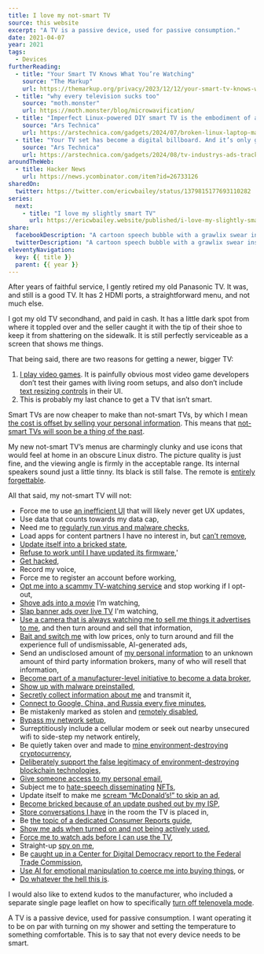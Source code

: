 ```yaml
---
title: I love my not-smart TV
source: this website
excerpt: "A TV is a passive device, used for passive consumption."
date: 2021-04-07
year: 2021
tags:
  - Devices
furtherReading:
  - title: "Your Smart TV Knows What You’re Watching"
    source: "The Markup"
    url: https://themarkup.org/privacy/2023/12/12/your-smart-tv-knows-what-youre-watching
  - title: "why every television sucks too"
    source: "moth.monster"
    url: https://moth.monster/blog/microwavification/
  - title: "Imperfect Linux-powered DIY smart TV is the embodiment of ad fatigue"
    source: "Ars Technica"
    url: https://arstechnica.com/gadgets/2024/07/broken-linux-laptop-makes-for-a-fine-smart-tv-alternative/
  - title: "Your TV set has become a digital billboard. And it’s only getting worse."
    source: "Ars Technica"
    url: https://arstechnica.com/gadgets/2024/08/tv-industrys-ads-tracking-obsession-is-turning-your-living-room-into-a-store/
aroundTheWeb:
  - title: Hacker News
    url: https://news.ycombinator.com/item?id=26733126
sharedOn:
  twitter: https://twitter.com/ericwbailey/status/1379815177693110282
series:
  next:
    - title: "I love my slightly smart TV"
      url: https://ericwbailey.website/published/i-love-my-slightly-smart-tiny-tv/
share:
  facebookDescription: "A cartoon speech bubble with a grawlix swear inside it."
  twitterDescription: "A cartoon speech bubble with a grawlix swear inside it."
eleventyNavigation:
  key: {{ title }}
  parent: {{ year }}
---
```


After years of faithful service, I gently retired my old Panasonic TV. It was, and still is a good TV. It has 2 HDMI ports, a straightforward menu, and not much else.

I got my old TV secondhand, and paid in cash. It has a little dark spot from where it toppled over and the seller caught it with the tip of their shoe to keep it from shattering on the sidewalk. It is still perfectly serviceable as a screen that shows me things.

That being said, there are two reasons for getting a newer, bigger TV:

1. [I play video games](https://twitter.com/ericwbailey/status/1338300226612961283). It is painfully obvious most video game developers don’t test their games with living room setups, and also don’t include [text resizing controls](https://www.gamasutra.com/view/news/367615/Legible_font_still_one_of_the_biggest_accessibility_issues_in_games.php) in their UI.
2. This is probably my last chance to get a TV that isn’t smart.

Smart TVs are now cheaper to make than not-smart TVs, by which I mean [the cost is offset by selling your personal information](https://www.mentalfloss.com/article/581286/smart-tvs-are-cheap-because-they-sell-your-data). This means that [not-smart TVs will soon be a thing of the past](https://arstechnica.com/gadgets/2021/05/vizio-tv-buyers-are-becoming-the-product-vizio-sells-not-just-its-customers/).

My new not-smart TV’s menus are charmingly clunky and use icons that would feel at home in an obscure Linux distro. The picture quality is just fine, and the viewing angle is firmly in the acceptable range. Its internal speakers sound just a little tinny. Its black is still false. The remote is [entirely forgettable](https://twitter.com/jaredsinclair/status/674286887289294848).

All that said, my not-smart TV will not:

- Force me to use [an inefficient UI](https://www.inputmag.com/features/why-do-so-many-smart-tv-interfaces-still-suck-lg-samsung) that will likely never get UX updates,
- Use data that counts towards my data cap,
- Need me to [regularly run virus and malware checks](https://www.samsung.com/us/support/answer/ANS00077524/),
- Load apps for content partners I have no interest in, but [can’t remove](https://twitter.com/SamsungUK/status/1453432765656059907),
- [Update itself into a bricked state](https://www.zdnet.com/article/samsungs-bad-software-update-bricks-smart-tvs/),
- [Refuse to work until I have updated its firmware](https://twitter.com/isislovecruft/status/1487947074901463040),'
- [Get hacked](https://arstechnica.com/security/2024/04/patches-released-for-as-many-as-91000-hackable-lg-tvs-exposed-to-the-internet/),
- Record my voice,
- Force me to register an account before working,
- [Opt me into a scammy TV-watching service](https://medium.com/@amandam_95165/what-you-dont-know-about-hp-instant-ink-until-it-s-too-late-fb730e752ab4) and stop working if I opt-out,
- [Shove ads into a movie](https://arstechnica.com/gadgets/2015/02/samsung-smart-tvs-inserting-ads-into-third-party-apps/) I’m watching,
- [Slap banner ads over live TV](https://arstechnica.com/gadgets/2022/01/some-roku-smart-tvs-are-now-showing-banner-ads-over-live-tv/) I'm watching,
- [Use a camera that is always watching me to sell me things it advertises to me](https://arstechnica.com/gadgets/2023/12/upcoming-wireless-tvs-sell-users-on-screen-products-when-they-raise-their-hand/), and then turn around and sell that information,
- [Bait and switch me](https://arstechnica.com/gadgets/2023/11/after-luring-customers-with-low-prices-amazon-stuffs-fire-tvs-with-ads/) with low prices, only to turn around and fill the experience full of undismissable, AI-generated ads,
- Send an undisclosed amount of [my personal information](https://www.washingtonpost.com/technology/2019/09/18/you-watch-tv-your-tv-watches-back/) to an unknown amount of third party information brokers, many of who will resell that information,
- [Become part of a manufacturer-level initiative to become a data broker](https://gizmodo.com/lg-s-latest-announcement-solidifies-everything-wrong-wi-1848425315),
- [Show up with malware preinstalled](https://arstechnica.com/information-technology/2023/05/potentially-millions-of-android-tvs-and-phones-come-with-malware-preinstalled/),
- [Secretly collect information about me](https://www.consumerreports.org/privacy/how-to-turn-off-smart-tv-snooping-features/) and transmit it,
- [Connect to Google, China, and Russia every five minutes](https://svrooij.io/2023/01/25/disconnect-your-smart-appliance/),
- Be mistakenly marked as stolen and [remotely disabled](https://www.theverge.com/2021/8/25/22640876/samsung-television-block-function-stolen-tv-sets-south-africa),
- [Bypass my network setup](https://labzilla.io/blog/force-dns-pihole),
- Surreptitiously include a cellular modem or seek out nearby unsecured wifi to side-step my network entirely,
- Be quietly taken over and made to [mine environment-destroying cryptocurrency](https://decrypt.co/18980/hacking-group-secretly-mining-crypto-android-smart-tvs),
- [Deliberately support the false legitimacy of environment-destroying blockchain technologies](https://www.theverge.com/2022/1/2/22858698/samsung-2022-tvs-nft-support-announced-cryptocurrency),
- [Give someone access to my personal email](https://www.404media.co/android-tvs-can-expose-user-email-inboxes/),
- Subject me to [hate-speech disseminating](https://www.wsj.com/articles/islamic-state-turns-to-nfts-to-spread-terror-message-11662292800) [NFTs](https://www.theverge.com/2022/9/4/23336997/lg-bringing-nfts-smart-tvs-cryptocurrency),
- Update itself to make me [scream “McDonald’s!” to skip an ad](https://www.fastcompany.com/90185994/sony-files-patent-to-make-tv-ads-into-video-games),
- [Become bricked because of an update pushed out by my ISP](https://arstechnica.com/gadgets/2024/09/telecom-accused-of-bricking-hundreds-of-tvs-streaming-sticks-with-bad-update/),
- [Store conversations I have](https://www.techdirt.com/2015/02/09/samsungs-smart-tvs-are-collecting-storing-your-private-conversations/) in the room the TV is placed in,
- Be [the topic of a dedicated Consumer Reports guide](https://www.consumerreports.org/electronics/privacy/how-to-turn-off-smart-tv-snooping-features-a4840102036/),
- [Show me ads when turned on and not being actively used](https://www.theverge.com/2024/9/26/24254935/lg-smart-tv-oled-screensaver-ads-idle-mode),
- [Force me to watch ads before I can use the TV](https://arstechnica.com/gadgets/2025/03/roku-says-unpopular-autoplay-ads-are-just-a-test/),
- Straight-up [spy on me](https://www.techdirt.com/2017/02/07/vizio-fined-22-million-not-telling-customers-their-tvs-were-spying-them/),
- Be [caught up in a Center for Digital Democracy report to the Federal Trade Commission](https://arstechnica.com/gadgets/2024/10/streaming-industry-has-unprecedented-surveillance-manipulation-capabilities/),
- [Use AI for emotional manipulation to coerce me into buying things](https://arstechnica.com/gadgets/2025/04/lg-tvs-integrated-ads-get-more-personal-with-tech-that-analyzes-viewer-emotions/), or
- [Do whatever the hell this is](https://cohost.org/ghoulnoise/post/5286766-do-not-buy-hisense-t).

I would also like to extend kudos to the manufacturer, who included a separate single page leaflet on how to specifically [turn off telenovela mode](https://www.cined.com/the-soap-opera-effect-how-your-tv-is-destroying-cinematic-efforts/).

A TV is a passive device, used for passive consumption. I want operating it to be on par with turning on my shower and setting the temperature to something comfortable. This is to say that not every device needs to be smart.

